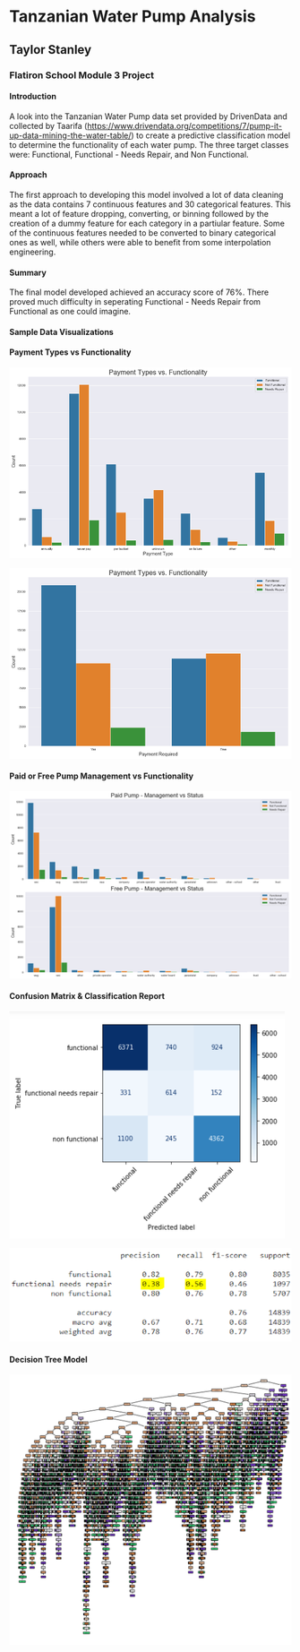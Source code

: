 # Tanzanian Water Pump Analysis
## Taylor Stanley
### Flatiron School Module 3 Project

#### Introduction
A look into the Tanzanian Water Pump data set provided by DrivenData and collected by Taarifa 
(https://www.drivendata.org/competitions/7/pump-it-up-data-mining-the-water-table/) to create a predictive classification
model to determine the functionality of each water pump.  The three target classes were: Functional, 
Functional - Needs Repair, and Non Functional.

#### Approach
The first approach to developing this model involved a lot of data cleaning as the data contains 7 continuous features
and 30 categorical features.  This meant a lot of feature dropping, converting, or binning followed by the creation of 
a dummy feature for each category in a partiular feature. Some of the continuous features needed to be converted to 
binary categorical ones as well, while others were able to benefit from some interpolation engineering.

#### Summary
The final model developed achieved an accuracy score of 76%.  There proved much difficulty in seperating Functional - Needs
Repair from Functional as one could imagine.

#### Sample Data Visualizations

#### Payment Types vs Functionality

![png](Image_files/output_99_1.png)

![png](Image_files/output_98_1.png)

#### Paid or Free Pump Management vs Functionality

![png](Image_files/output_83_0.png)

#### Confusion Matrix &  Classification Report

![png](Image_files/output_18_1.png)

![png](Image_files/output_29_0.png)

#### Decision Tree Model

![png](Image_files/Decision_Tree.png)
